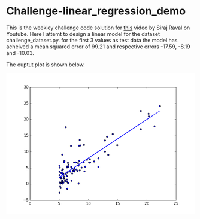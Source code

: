 # Challenge-linear_regression_demo

This is the weekley challenge code solution for [this](https://youtu.be/vOppzHpvTiQ) video by Siraj Raval on Youtube. Here I attemt to design a linear model for the dataset challenge_dataset.py. for the first 3 values as test data the model has acheived a mean squared error of 99.21 and respective errors -17.59, -8.19 and -10.03.

The ouptut plot is shown below.

![alt tag](https://raw.githubusercontent.com/el10savio/Challenge-linear_regression_demo/master/plot.png)
